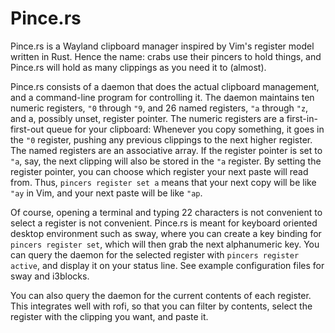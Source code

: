 # Pince.rs

Pince.rs is a Wayland clipboard manager inspired by Vim's register model written in Rust.
Hence the name: crabs use their pincers to hold things, and Pince.rs will hold as many clippings as you need it to (almost).

Pince.rs consists of a daemon that does the actual clipboard management, and a command-line program for controlling it.
The daemon maintains ten numeric registers, `"0` through `"9`, and 26 named registers, `"a` through `"z`, and a, possibly unset, register pointer.
The numeric registers are a first-in-first-out queue for your clipboard:
Whenever you copy something, it goes in the `"0` register, pushing any previous clippings to the next higher register.
The named registers are an associative array.
If the register pointer is set to `"a`, say, the next clipping will also be stored in the `"a` register.
By setting the register pointer, you can choose which register your next paste will read from.
Thus, `pincers register set a` means that your next copy will be like `"ay` in Vim, and your next paste will be like `"ap`.

Of course, opening a terminal and typing 22 characters is not convenient to select a register is not convenient.
Pince.rs is meant for keyboard oriented desktop environment such as sway, where you can
create a key binding for `pincers register set`, which will then grab the next alphanumeric key.
You can query the daemon for the selected register with `pincers register active`, and display it on your status line.
See example configuration files for sway and i3blocks.

You can also query the daemon for the current contents of each register.
This integrates well with rofi, so that you can filter by contents, select the register with the clipping you want, and paste it.

